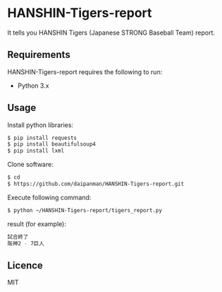 # HANSHIN-Tigers-report
It tells you HANSHIN Tigers (Japanese STRONG Baseball Team) report.

## Requirements
HANSHIN-Tigers-report requires the following to run:

- Python 3.x

## Usage
Install python libraries:
```sh
$ pip install requests
$ pip install beautifulsoup4
$ pip install lxml
```

Clone software:
```sh
$ cd
$ https://github.com/daipanman/HANSHIN-Tigers-report.git
```

Execute following command:
```sh
$ python ~/HANSHIN-Tigers-report/tigers_report.py
```

result (for example):
```sh
試合終了
阪神2 - 7巨人
```

## Licence
MIT
